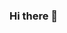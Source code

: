 ### Hi there 👋

<!--
**Kailash7dev/kailash7dev** is a ✨ _special_ ✨ repository because its `README.md` (this file) appears on your GitHub profile.

Here are some ideas to get you started:

🔭 I’m currently looking for full time opportunities in ML
🌱 I’m currently upskilling NLP, Predictive Analysis, AB Testing
👯 I’m looking to collaborate on ...
🤔 I’m looking for help with ...
💬 Ask me about ML
📫 How to reach me: <href link= "https://www.linkedin.com/in/Kailash-sukumaran"> LinkedIn, <href link ="https://medium.com/@kailash7dev"> My Blog <href>
😄 Pronouns: ... He/His
⚡ Fun fact: ... 
<img src = "https://github-readme-stats.vercel.app/api?username=kailash7dev&&show_icons=true&title_color=ffffff&icon_color=bb2acf&text_color=daf7dc&bg_color=151515">


